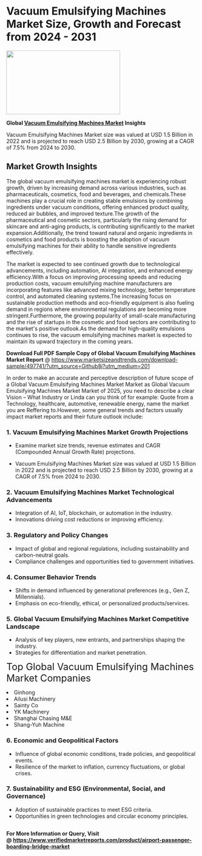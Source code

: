 <H1>Vacuum Emulsifying Machines Market Size, Growth and Forecast from 2024 - 2031</H1><img class="aligncenter size-medium wp-image-584254" src="https://thirdeyenews.in/wp-content/uploads/2024/09/Global-Market-Research-300x168.jpeg" alt="" width="300" height="168" /><p><strong>Global&nbsp;<a href="https://www.marketsizeandtrends.com/download-sample/497741/?utm_source=Github8j?utm_medium=201">Vacuum Emulsifying Machines Market</a> Insights</strong></p><p>Vacuum Emulsifying Machines Market size was valued at USD 1.5 Billion in 2022 and is projected to reach USD 2.5 Billion by 2030, growing at a CAGR of 7.5% from 2024 to 2030.</p><p><h2>Market Growth Insights</h2> <p>The global vacuum emulsifying machines market is experiencing robust growth, driven by increasing demand across various industries, such as pharmaceuticals, cosmetics, food and beverages, and chemicals.These machines play a crucial role in creating stable emulsions by combining ingredients under vacuum conditions, offering enhanced product quality, reduced air bubbles, and improved texture.The growth of the pharmaceutical and cosmetic sectors, particularly the rising demand for skincare and anti-aging products, is contributing significantly to the market expansion.Additionally, the trend toward natural and organic ingredients in cosmetics and food products is boosting the adoption of vacuum emulsifying machines for their ability to handle sensitive ingredients effectively.</p> <p>The market is expected to see continued growth due to technological advancements, including automation, AI integration, and enhanced energy efficiency.With a focus on improving processing speeds and reducing production costs, vacuum emulsifying machine manufacturers are incorporating features like advanced mixing technology, better temperature control, and automated cleaning systems.The increasing focus on sustainable production methods and eco-friendly equipment is also fueling demand in regions where environmental regulations are becoming more stringent.Furthermore, the growing popularity of small-scale manufacturing and the rise of startups in the cosmetic and food sectors are contributing to the market's positive outlook.As the demand for high-quality emulsions continues to rise, the vacuum emulsifying machines market is expected to maintain its upward trajectory in the coming years.</p> <p><span class=""><strong>Download Full PDF Sample Copy of Global Vacuum Emulsifying Machines Market Report</strong> @ <a href="https://www.marketsizeandtrends.com/download-sample/497741/?utm_source=Github8j?utm_medium=201" target="_blank">https://www.marketsizeandtrends.com/download-sample/497741/?utm_source=Github8j?utm_medium=201</a></span></p><p>In order to make an accurate and perceptive description of future scope of a Global&nbsp;Vacuum Emulsifying Machines Market Market as Global&nbsp;Vacuum Emulsifying Machines Market Market of 2025, you need to describe a clear Vision &ndash; What Industry or Linda can you think of for example: Quote from a Technology, healthcare, automotive, renewable energy, name the market you are Reffering to.However, some general trends and factors usually impact market reports and their future outlook include:</p><h3>1.&nbsp;<strong>Vacuum Emulsifying Machines Market Growth Projections</strong></h3><ul><li>Examine market size trends, revenue estimates and CAGR (Compounded Annual Growth Rate) projections.</li><li><p>Vacuum Emulsifying Machines Market size was valued at USD 1.5 Billion in 2022 and is projected to reach USD 2.5 Billion by 2030, growing at a CAGR of 7.5% from 2024 to 2030.</p></li></ul><h3>2.&nbsp;<strong>Vacuum Emulsifying Machines Market Technological Advancements</strong></h3><ul><li>Integration of AI, IoT, blockchain, or automation in the industry.</li><li>Innovations driving cost reductions or improving efficiency.</li></ul><h3>3.&nbsp;<strong>Regulatory and Policy Changes</strong></h3><ul><li>Impact of global and regional regulations, including sustainability and carbon-neutral goals.</li><li>Compliance challenges and opportunities tied to government initiatives.</li></ul><h3>4.&nbsp;<strong>Consumer Behavior Trends</strong></h3><ul><li>Shifts in demand influenced by generational preferences (e.g., Gen Z, Millennials).</li><li>Emphasis on eco-friendly, ethical, or personalized products/services.</li></ul><h3>5.&nbsp;<strong>Global Vacuum Emulsifying Machines Market Competitive Landscape</strong></h3><ul><li>Analysis of key players, new entrants, and partnerships shaping the industry.</li><li>Strategies for differentiation and market penetration.</li></ul><p data-pm-slice="1 1 []"><span style="color: inherit; font-family: inherit; font-size: 25px;">Top Global Vacuum Emulsifying Machines Market Companies</span></p><div class="" data-test-id=""><p><li>Ginhong</li><li> Ailusi Machinery</li><li> Sainty Co</li><li> YK Machinery</li><li> Shanghai Chasing M&E</li><li> Shang-Yuh Machine</li></p></div><h3>6.&nbsp;<strong>Economic and Geopolitical Factors</strong></h3><ul><li>Influence of global economic conditions, trade policies, and geopolitical events.</li><li>Resilience of the market to inflation, currency fluctuations, or global crises.</li></ul><h3>7.&nbsp;<strong>Sustainability and ESG (Environmental, Social, and Governance)</strong></h3><ul><li>Adoption of sustainable practices to meet ESG criteria.</li><li>Opportunities in green technologies and circular economy principles.</li></ul><h2><strong style="font-size: 14px;">For More Information or Query, Visit @&nbsp;</strong><a style="background-color: #ffffff; font-size: 14px;" href="https://www.marketsizeandtrends.com/report/vacuum-emulsifying-machines-market/" target="_blank">https://www.verifiedmarketreports.com/product/airport-passenger-boarding-bridge-market</a></h2>